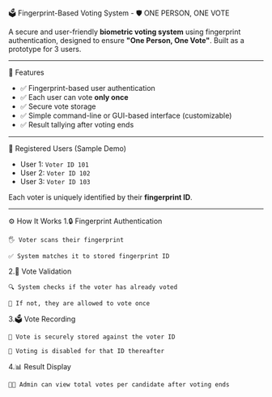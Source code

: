  🗳️ Fingerprint-Based Voting System - 🛡️ ONE PERSON, ONE VOTE


A secure and user-friendly **biometric voting system** using fingerprint authentication, designed to ensure **"One Person, One Vote"**. Built as a prototype for 3 users.

---

📌 Features

- ✅ Fingerprint-based user authentication  
- ✅ Each user can vote **only once**
- ✅ Secure vote storage
- ✅ Simple command-line or GUI-based interface (customizable)
- ✅ Result tallying after voting ends

---

👤 Registered Users (Sample Demo)

- User 1: `Voter ID 101`  
- User 2: `Voter ID 102`  
- User 3: `Voter ID 103`

Each voter is uniquely identified by their **fingerprint ID**.

---

⚙️ How It Works
1.🔒 Fingerprint Authentication

    🖐️ Voter scans their fingerprint

    ✅ System matches it to stored fingerprint ID

2.🛂 Vote Validation

    🔍 System checks if the voter has already voted

    🎫 If not, they are allowed to vote once

3.🗳️ Vote Recording

    🧾 Vote is securely stored against the voter ID

    🚫 Voting is disabled for that ID thereafter

4.📊 Result Display

    👩‍💼 Admin can view total votes per candidate after voting ends
